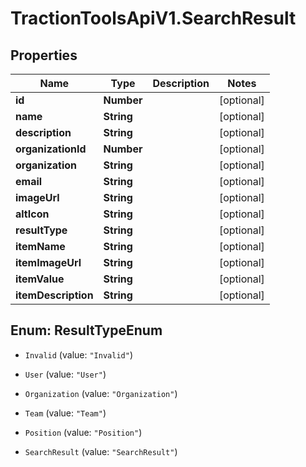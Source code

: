 # TractionToolsApiV1.SearchResult

## Properties
Name | Type | Description | Notes
------------ | ------------- | ------------- | -------------
**id** | **Number** |  | [optional] 
**name** | **String** |  | [optional] 
**description** | **String** |  | [optional] 
**organizationId** | **Number** |  | [optional] 
**organization** | **String** |  | [optional] 
**email** | **String** |  | [optional] 
**imageUrl** | **String** |  | [optional] 
**altIcon** | **String** |  | [optional] 
**resultType** | **String** |  | [optional] 
**itemName** | **String** |  | [optional] 
**itemImageUrl** | **String** |  | [optional] 
**itemValue** | **String** |  | [optional] 
**itemDescription** | **String** |  | [optional] 


<a name="ResultTypeEnum"></a>
## Enum: ResultTypeEnum


* `Invalid` (value: `"Invalid"`)

* `User` (value: `"User"`)

* `Organization` (value: `"Organization"`)

* `Team` (value: `"Team"`)

* `Position` (value: `"Position"`)

* `SearchResult` (value: `"SearchResult"`)




